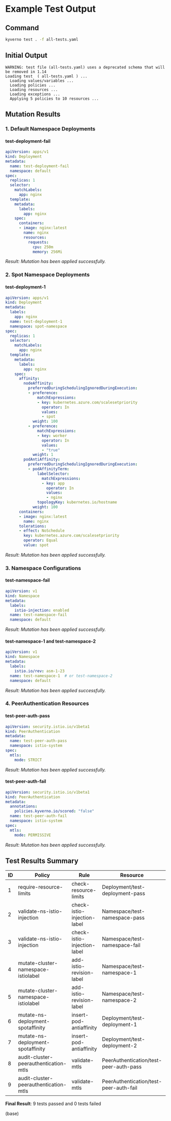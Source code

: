 # Example Test Output

## Command
```bash
kyverno test . -f all-tests.yaml
```

## Initial Output
```
WARNING: test file (all-tests.yaml) uses a deprecated schema that will be removed in 1.14
Loading test  ( all-tests.yaml ) ...
  Loading values/variables ...
  Loading policies ...
  Loading resources ...
  Loading exceptions ...
  Applying 5 policies to 10 resources ...
```

## Mutation Results

### 1. Default Namespace Deployments

#### test-deployment-fail
```yaml
apiVersion: apps/v1
kind: Deployment
metadata:
  name: test-deployment-fail
  namespace: default
spec:
  replicas: 1
  selector:
    matchLabels:
      app: nginx
  template:
    metadata:
      labels:
        app: nginx
    spec:
      containers:
      - image: nginx:latest
        name: nginx
        resources:
          requests:
            cpu: 250m
            memory: 256Mi
```
*Result: Mutation has been applied successfully.*

### 2. Spot Namespace Deployments

#### test-deployment-1
```yaml
apiVersion: apps/v1
kind: Deployment
metadata:
  labels:
    app: nginx
  name: test-deployment-1
  namespace: spot-namespace
spec:
  replicas: 1
  selector:
    matchLabels:
      app: nginx
  template:
    metadata:
      labels:
        app: nginx
    spec:
      affinity:
        nodeAffinity:
          preferredDuringSchedulingIgnoredDuringExecution:
          - preference:
              matchExpressions:
              - key: kubernetes.azure.com/scalesetpriority
                operator: In
                values:
                - spot
            weight: 100
          - preference:
              matchExpressions:
              - key: worker
                operator: In
                values:
                - "true"
            weight: 1
        podAntiAffinity:
          preferredDuringSchedulingIgnoredDuringExecution:
          - podAffinityTerm:
              labelSelector:
                matchExpressions:
                - key: app
                  operator: In
                  values:
                  - nginx
              topologyKey: kubernetes.io/hostname
            weight: 100
      containers:
      - image: nginx:latest
        name: nginx
      tolerations:
      - effect: NoSchedule
        key: kubernetes.azure.com/scalesetpriority
        operator: Equal
        value: spot
```
*Result: Mutation has been applied successfully.*

### 3. Namespace Configurations

#### test-namespace-fail
```yaml
apiVersion: v1
kind: Namespace
metadata:
  labels:
    istio-injection: enabled
  name: test-namespace-fail
  namespace: default
```
*Result: Mutation has been applied successfully.*

#### test-namespace-1 and test-namespace-2
```yaml
apiVersion: v1
kind: Namespace
metadata:
  labels:
    istio.io/rev: asm-1-23
  name: test-namespace-1  # or test-namespace-2
  namespace: default
```
*Result: Mutation has been applied successfully.*

### 4. PeerAuthentication Resources

#### test-peer-auth-pass
```yaml
apiVersion: security.istio.io/v1beta1
kind: PeerAuthentication
metadata:
  name: test-peer-auth-pass
  namespace: istio-system
spec:
  mtls:
    mode: STRICT
```
*Result: Mutation has been applied successfully.*

#### test-peer-auth-fail
```yaml
apiVersion: security.istio.io/v1beta1
kind: PeerAuthentication
metadata:
  annotations:
    policies.kyverno.io/scored: "false"
  name: test-peer-auth-fail
  namespace: istio-system
spec:
  mtls:
    mode: PERMISSIVE
```
*Result: Mutation has been applied successfully.*

## Test Results Summary

| ID | Policy | Rule | Resource | Result | Reason |
|----|---------|------|-----------|---------|---------|
| 1 | require-resource-limits | check-resource-limits | Deployment/test-deployment-pass | Pass | Ok |
| 2 | validate-ns-istio-injection | check-istio-injection-label | Namespace/test-namespace-pass | Pass | Ok |
| 3 | validate-ns-istio-injection | check-istio-injection-label | Namespace/test-namespace-fail | Pass | Ok |
| 4 | mutate-cluster-namespace-istiolabel | add-istio-revision-label | Namespace/test-namespace-1 | Pass | Ok |
| 5 | mutate-cluster-namespace-istiolabel | add-istio-revision-label | Namespace/test-namespace-2 | Pass | Ok |
| 6 | mutate-ns-deployment-spotaffinity | insert-pod-antiaffinity | Deployment/test-deployment-1 | Pass | Ok |
| 7 | mutate-ns-deployment-spotaffinity | insert-pod-antiaffinity | Deployment/test-deployment-2 | Pass | Excluded |
| 8 | audit-cluster-peerauthentication-mtls | validate-mtls | PeerAuthentication/test-peer-auth-pass | Pass | Ok |
| 9 | audit-cluster-peerauthentication-mtls | validate-mtls | PeerAuthentication/test-peer-auth-fail | Pass | Ok |

**Final Result**: 9 tests passed and 0 tests failed

(base) 
